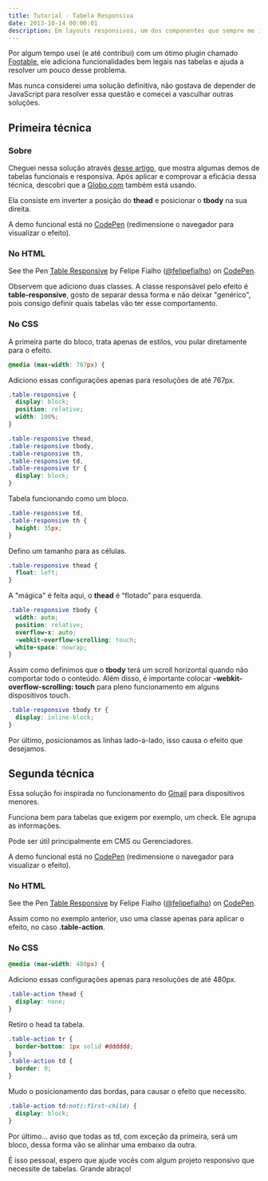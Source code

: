 ```yaml
---
title: Tutorial - Tabela Responsiva
date: 2013-10-14 00:00:01
description: Em layouts responsivos, um dos componentes que sempre me incomodava eram as tabelas. Acredito que isso também ocorra com outros desenvolvedores.
---
```


Por algum tempo usei (e até contribui) com um ótimo plugin chamado [Footable](http://bit.ly/17CGaeG), ele adiciona funcionalidades bem legais nas tabelas e ajuda a resolver um pouco desse problema.

Mas nunca considerei uma solução definitiva, não gostava de depender de JavaScript para resolver essa questão e comecei a vasculhar outras soluções.

## Primeira técnica

### Sobre

Cheguei nessa solução através [desse artigo](http://elvery.net), que mostra algumas demos de tabelas funcionais e responsiva. Após aplicar e comprovar a eficácia dessa técnica, descobri que a [Globo.com](http://www.globo.com) também está usando.

Ela consiste em inverter a posição do **thead** e posicionar o **tbody** na sua direita.

A demo funcional está no [CodePen](http://codepen.io/felipefialho/pen/hsreD) (redimensione o navegador para visualizar o efeito).

### No HTML

<p data-height="500" data-theme-id="light" data-slug-hash="hsreD" data-default-tab="result" data-user="felipefialho" data-embed-version="2" class="codepen">See the Pen <a href="http://codepen.io/felipefialho/pen/hsreD/">Table Responsive</a> by Felipe Fialho (<a href="http://codepen.io/felipefialho">@felipefialho</a>) on <a href="http://codepen.io">CodePen</a>.</p>
<script async src="//assets.codepen.io/assets/embed/ei.js"></script>

Observem que adiciono duas classes. A classe responsável pelo efeito é **table-responsive**, gosto de separar dessa forma e não deixar "genérico", pois consigo definir quais tabelas vão ter esse comportamento.

### No CSS

A primeira parte do bloco, trata apenas de estilos, vou pular diretamente para o efeito.

````css
@media (max-width: 767px) {

````

Adiciono essas configurações apenas para resoluções de até 767px.

````css
.table-responsive {
  display: block;
  position: relative;
  width: 100%;
}

.table-responsive thead,
.table-responsive tbody,
.table-responsive th,
.table-responsive td,
.table-responsive tr {
  display: block;
}
````

Tabela funcionando como um bloco.

````css
.table-responsive td,
.table-responsive th {
  height: 35px;
}
````

Defino um tamanho para as células.

````css
.table-responsive thead {
  float: left;
}
````

A "mágica" é feita aqui, o **thead** é “flotado” para esquerda.

````css
.table-responsive tbody {
  width: auto;
  position: relative;
  overflow-x: auto;
  -webkit-overflow-scrolling: touch;
  white-space: nowrap;
}
````

Assim como definimos que o **tbody** terá um scroll horizontal quando não comportar todo o conteúdo. Além disso, é importante colocar **-webkit-overflow-scrolling: touch** para pleno funcionamento em alguns dispositivos touch.

````css
.table-responsive tbody tr {
  display: inline-block;
}
````

Por último, posicionamos as linhas lado-a-lado, isso causa o efeito que desejamos.

## Segunda técnica

Essa solução foi inspirada no funcionamento do [Gmail](http://www.gmail.com) para dispositivos menores.

Funciona bem para tabelas que exigem por exemplo, um check. Ele agrupa as informações.

Pode ser útil principalmente em CMS ou Gerenciadores.

A demo funcional está no [CodePen](http://codepen.io/felipefialho/pen/beEoG) (redimensione o navegador para visualizar o efeito).

### No HTML

<p data-height="500" data-theme-id="light" data-slug-hash="hsreD" data-default-tab="result" data-user="felipefialho" data-embed-version="2" class="codepen">See the Pen <a href="http://codepen.io/felipefialho/pen/beEoG">Table Responsive</a> by Felipe Fialho (<a href="http://codepen.io/felipefialho">@felipefialho</a>) on <a href="http://codepen.io">CodePen</a>.</p>
<script async src="//assets.codepen.io/assets/embed/ei.js"></script>

Assim como no exemplo anterior, uso uma classe apenas para aplicar o efeito, no caso **.table-action**.

### No CSS

````css
@media (max-width: 480px) {

````

Adiciono essas configurações apenas para resoluções de até 480px.

````css
.table-action thead {
  display: none;
}
````

Retiro o head ta tabela.

````css
.table-action tr {
  border-bottom: 1px solid #dddddd;
}
.table-action td {
  border: 0;
}
````

Mudo o posicionamento das bordas, para causar o efeito que necessito.

````css
.table-action td:not(:first-child) {
  display: block;
}
````

Por último... aviso que todas as td, com exceção da primeira, será um bloco, dessa forma vão se alinhar uma embaixo da outra.

É isso pessoal, espero que ajude vocês com algum projeto responsivo que necessite de tabelas. Grande abraço!
